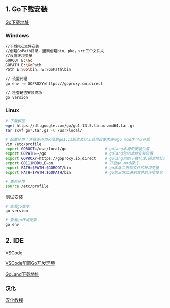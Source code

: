 ## 1. Go下载安装

[Go下载地址](https://golang.google.cn/dl/)

### Windows

```bash
//下载MSI文件安装
//创建GoPath目录，里面创建bin，pkg，src三个文件夹
//设置环境变量
GOROOT E:\Go
GOPATH E:\GoPath
Path E:\Go\bin; E:\GoPath\bin

// 设置代理
go env -w GOPROXY=https://goproxy.cn,direct

// 检查是否安装成功
go version
```

### Linux

```bash
# 下载解压
wget https://dl.google.com/go/go1.13.5.linux-amd64.tar.gz
tar zxvf go*.tar.gz -C /usr/local/

# 配置环境：注意该环境必须是go1.11版本及以上且项目要求使用go mod才可以开启
vim /etc/profile
export GOROOT=/usr/local/go                 # golang本身的安装位置
export GOPATH=~/go                          # golang包的本地安装位置
export GOPROXY=https://goproxy.io,direct    # golang包的下载代理,回源地址获取
export GO111MODULE=on                       # 开启go mod模式
export PATH=$PATH:$GOROOT/bin               # go本身二进制文件的环境变量
export PATH=$PATH:$GOPATH/bin               # go第三方二进制文件的环境便令

# 重启环境
source /etc/profile 
```
测试安装
```bash
# 查看go版本
go version

# 查看go环境配置
go env  
```

## 2. IDE

VSCode

[VSCode配置Go开发环境](https://code.visualstudio.com/docs/languages/go)

[GoLand下载地址](https://www.jetbrains.com/go/download/#section=windows)

### 汉化

[汉化教程](https://github.com/pingfangx/TranslatorX/wiki)